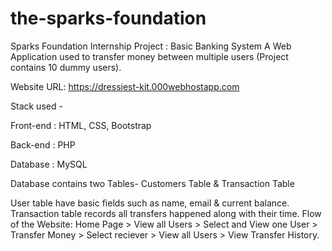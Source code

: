 # the-sparks-foundation
Sparks Foundation Internship Project : Basic Banking System
A Web Application used to transfer money between multiple users (Project contains 10 dummy users).

Website URL: https://dressiest-kit.000webhostapp.com

Stack used -

Front-end : HTML, CSS, Bootstrap

Back-end : PHP

Database : MySQL

Database contains two Tables- Customers Table & Transaction Table

User table have basic fields such as name, email & current balance.
Transaction table records all transfers happened along with their time.
Flow of the Website: Home Page > View all Users > Select and View one User > Transfer Money > Select reciever > View all Users > View Transfer History.
